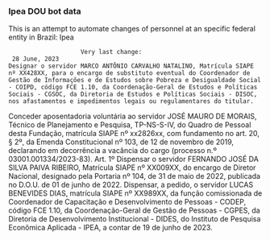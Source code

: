  ### Ipea DOU bot data
 This is an attempt to automate changes of personnel at an specific federal entity in Brazil: Ipea
 
                        Very last change: 
 	 28 June, 2023
	Designar o servidor MARCO ANTÔNIO CARVALHO NATALINO, Matrícula SIAPE nº XX428XX, para o encargo de substituto eventual do Coordenador de Gestão de Informações e de Estudos sobre Pobreza e Desigualdade Social - COIPD, código FCE 1.10, da Coordenação-Geral de Estudos e Políticas Sociais - CGSOC, da Diretoria de Estudos e Políticas Sociais - DISOC, nos afastamentos e impedimentos legais ou regulamentares do titular.
Conceder aposentadoria voluntária ao servidor JOSÉ MAURO DE MORAIS, Técnico de Planejamento e Pesquisa, TP-NS-S-IV, do Quadro de Pessoal desta Fundação, matrícula SIAPE nº xx2826xx, com fundamento no art. 20, § 2º, da Emenda Constitucional nº 103, de 12 de novembro de 2019, declarando em decorrência a vacância do cargo (processo n.º 03001.001334/2023-83).
Art. 1º Dispensar o servidor FERNANDO JOSÉ DA SILVA PAIVA RIBEIRO, Matrícula SIAPE nº XX009XX, do encargo de Diretor Nacional, designado pela Portaria nº 104, de 31 de maio de 2022, publicada no D.O.U. de 01 de junho de 2022.
Dispensar, a pedido, o servidor LUCAS BENEVIDES DIAS, matrícula SIAPE nº XX989XX, da função comissionada de Coordenador de Capacitação e Desenvolvimento de Pessoas - CODEP, código FCE 1.10, da Coordenação-Geral de Gestão de Pessoas - CGPES, da Diretoria de Desenvolvimento Institucional - DIDES, do Instituto de Pesquisa Econômica Aplicada - IPEA, a contar de 19 de junho de 2023.
